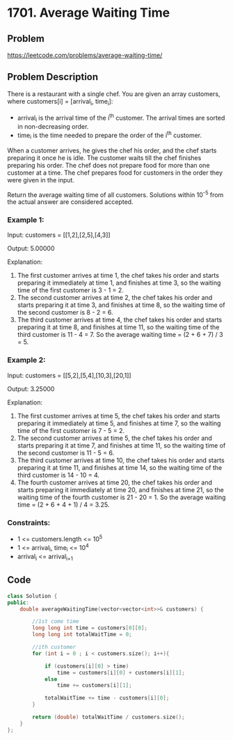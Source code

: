 # 1701. Average Waiting Time #

## Problem
https://leetcode.com/problems/average-waiting-time/

## Problem Description
There is a restaurant with a single chef. You are given an array customers, where customers[i] = [arrival<sub>i</sub>, time<sub>i</sub>]:
* arrival<sub>i</sub> is the arrival time of the i<sup>th</sup> customer. The arrival times are sorted in non-decreasing order.
* time<sub>i</sub> is the time needed to prepare the order of the i<sup>th</sup> customer.
  
When a customer arrives, he gives the chef his order, and the chef starts preparing it once he is idle. The customer waits till the chef finishes preparing his order. The chef does not prepare food for more than one customer at a time. The chef prepares food for customers in the order they were given in the input.

Return the average waiting time of all customers. Solutions within 10<sup>-5</sup> from the actual answer are considered accepted.
 

### Example 1:
Input: customers = [[1,2],[2,5],[4,3]]  

Output: 5.00000  

Explanation:

1) The first customer arrives at time 1, the chef takes his order and starts preparing it immediately at time 1, and finishes at time 3, so the waiting time of the first customer is 3 - 1 = 2.
2) The second customer arrives at time 2, the chef takes his order and starts preparing it at time 3, and finishes at time 8, so the waiting time of the second customer is 8 - 2 = 6.
3) The third customer arrives at time 4, the chef takes his order and starts preparing it at time 8, and finishes at time 11, so the waiting time of the third customer is 11 - 4 = 7.
So the average waiting time = (2 + 6 + 7) / 3 = 5.


### Example 2:
Input: customers = [[5,2],[5,4],[10,3],[20,1]]  

Output: 3.25000  

Explanation:
1) The first customer arrives at time 5, the chef takes his order and starts preparing it immediately at time 5, and finishes at time 7, so the waiting time of the first customer is 7 - 5 = 2.
2) The second customer arrives at time 5, the chef takes his order and starts preparing it at time 7, and finishes at time 11, so the waiting time of the second customer is 11 - 5 = 6.
3) The third customer arrives at time 10, the chef takes his order and starts preparing it at time 11, and finishes at time 14, so the waiting time of the third customer is 14 - 10 = 4.
4) The fourth customer arrives at time 20, the chef takes his order and starts preparing it immediately at time 20, and finishes at time 21, so the waiting time of the fourth customer is 21 - 20 = 1.
So the average waiting time = (2 + 6 + 4 + 1) / 4 = 3.25.

### Constraints:  


* 1 <= customers.length <= 10<sup>5</sup>
* 1 <= arrival<sub>i</sub>, time<sub>i</sub> <= 10<sup>4</sup>
* arrival<sub>i</sub> <= arrival<sub>i+1</sub>


## Code
```cpp
class Solution {
public:
    double averageWaitingTime(vector<vector<int>>& customers) {

        //1st come time
        long long int time = customers[0][0];
        long long int totalWaitTime = 0;

        //ith customer
        for (int i = 0 ; i < customers.size(); i++){

            if (customers[i][0] > time)
                time = customers[i][0] + customers[i][1];
            else
                time += customers[i][1];

            totalWaitTime += time - customers[i][0];
        }

        return (double) totalWaitTime / customers.size();
    }
};

```
